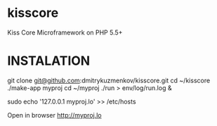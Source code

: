 kisscore
========

Kiss Core Microframework on PHP 5.5+

INSTALATION
===========

git clone git@github.com:dmitrykuzmenkov/kisscore.git
cd ~/kisscore
./make-app myproj
cd ~/myproj
./run > env/log/run.log &

sudo echo '127.0.0.1 myproj.lo' >> /etc/hosts

Open in browser http://myproj.lo
